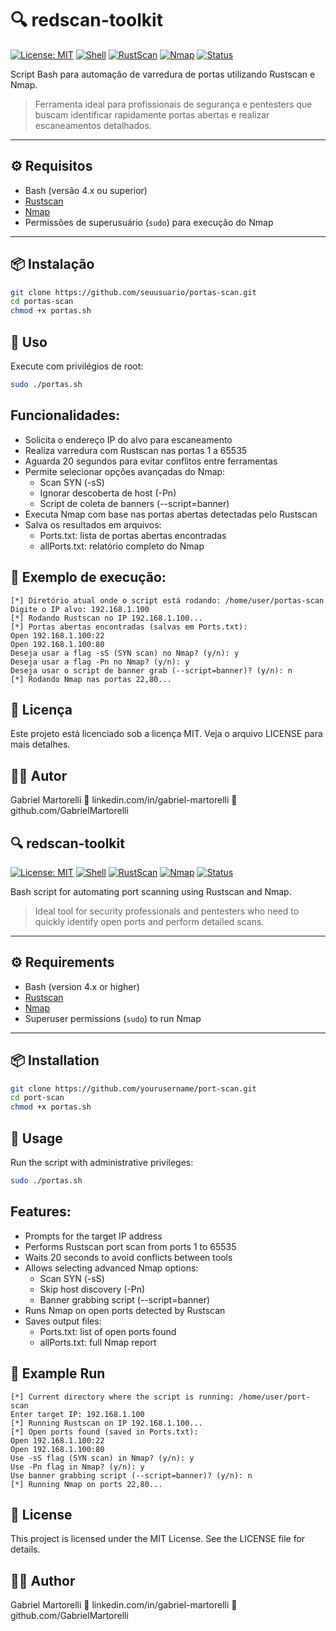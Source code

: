 # 🔍 redscan-toolkit

[![License: MIT](https://img.shields.io/badge/License-MIT-green.svg)](https://opensource.org/licenses/MIT)
[![Shell](https://img.shields.io/badge/Shell-Bash-blue.svg?logo=gnu-bash)](https://www.gnu.org/software/bash/)
[![RustScan](https://img.shields.io/badge/Scanner-RustScan-orange?logo=rust)](https://github.com/RustScan/RustScan)
[![Nmap](https://img.shields.io/badge/Scanner-Nmap-red?logo=nmap)](https://nmap.org/)
[![Status](https://img.shields.io/badge/Status-Stable-brightgreen.svg)](#)

Script Bash para automação de varredura de portas utilizando Rustscan e Nmap.

> Ferramenta ideal para profissionais de segurança e pentesters que buscam identificar rapidamente portas abertas e realizar escaneamentos detalhados.

---

## ⚙️ Requisitos

- Bash (versão 4.x ou superior)
- [Rustscan](https://github.com/RustScan/RustScan)
- [Nmap](https://nmap.org/)
- Permissões de superusuário (`sudo`) para execução do Nmap

---

## 📦 Instalação

```bash
git clone https://github.com/seuusuario/portas-scan.git
cd portas-scan
chmod +x portas.sh
```

## 🚀 Uso
Execute com privilégios de root:
```bash
sudo ./portas.sh
```
## Funcionalidades:
 - Solicita o endereço IP do alvo para escaneamento
 - Realiza varredura com Rustscan nas portas 1 a 65535
 - Aguarda 20 segundos para evitar conflitos entre ferramentas
 - Permite selecionar opções avançadas do Nmap:
    - Scan SYN (-sS)
    - Ignorar descoberta de host (-Pn)
    - Script de coleta de banners (--script=banner)
 - Executa Nmap com base nas portas abertas detectadas pelo Rustscan
 - Salva os resultados em arquivos:
    - Ports.txt: lista de portas abertas encontradas
    - allPorts.txt: relatório completo do Nmap

## 📁 Exemplo de execução:
```text
[*] Diretório atual onde o script está rodando: /home/user/portas-scan
Digite o IP alvo: 192.168.1.100
[*] Rodando Rustscan no IP 192.168.1.100...
[*] Portas abertas encontradas (salvas em Ports.txt):
Open 192.168.1.100:22
Open 192.168.1.100:80
Deseja usar a flag -sS (SYN scan) no Nmap? (y/n): y
Deseja usar a flag -Pn no Nmap? (y/n): y
Deseja usar o script de banner grab (--script=banner)? (y/n): n
[*] Rodando Nmap nas portas 22,80...
```

## 📜 Licença
Este projeto está licenciado sob a licença MIT. Veja o arquivo LICENSE para mais detalhes.

## 🙋‍♂️ Autor
Gabriel Martorelli
🔗 linkedin.com/in/gabriel-martorelli
🐙 github.com/GabrielMartorelli


## 🔍 redscan-toolkit

[![License: MIT](https://img.shields.io/badge/License-MIT-green.svg)](https://opensource.org/licenses/MIT)
[![Shell](https://img.shields.io/badge/Shell-Bash-blue.svg?logo=gnu-bash)](https://www.gnu.org/software/bash/)
[![RustScan](https://img.shields.io/badge/Scanner-RustScan-orange?logo=rust)](https://github.com/RustScan/RustScan)
[![Nmap](https://img.shields.io/badge/Scanner-Nmap-red?logo=nmap)](https://nmap.org/)
[![Status](https://img.shields.io/badge/Status-Stable-brightgreen.svg)](#)

Bash script for automating port scanning using Rustscan and Nmap.

> Ideal tool for security professionals and pentesters who need to quickly identify open ports and perform detailed scans.

---

## ⚙️ Requirements

- Bash (version 4.x or higher)
- [Rustscan](https://github.com/RustScan/RustScan)
- [Nmap](https://nmap.org/)
- Superuser permissions (`sudo`) to run Nmap

---

## 📦 Installation

```bash
git clone https://github.com/yourusername/port-scan.git
cd port-scan
chmod +x portas.sh
```

## 🚀 Usage
Run the script with administrative privileges:
```bash
sudo ./portas.sh
```
## Features:
 - Prompts for the target IP address
 - Performs Rustscan port scan from ports 1 to 65535
 - Waits 20 seconds to avoid conflicts between tools
 - Allows selecting advanced Nmap options:
    - Scan SYN (-sS)
    - Skip host discovery (-Pn)
    - Banner grabbing script (--script=banner)
 - Runs Nmap on open ports detected by Rustscan
 - Saves output files:
    - Ports.txt: list of open ports found
    - allPorts.txt: full Nmap report

## 📁 Example Run
```text
[*] Current directory where the script is running: /home/user/port-scan
Enter target IP: 192.168.1.100
[*] Running Rustscan on IP 192.168.1.100...
[*] Open ports found (saved in Ports.txt):
Open 192.168.1.100:22
Open 192.168.1.100:80
Use -sS flag (SYN scan) in Nmap? (y/n): y
Use -Pn flag in Nmap? (y/n): y
Use banner grabbing script (--script=banner)? (y/n): n
[*] Running Nmap on ports 22,80...
```

## 📜 License
This project is licensed under the MIT License. See the LICENSE file for details.

## 🙋‍♂️ Author
Gabriel Martorelli
🔗 linkedin.com/in/gabriel-martorelli
🐙 github.com/GabrielMartorelli
